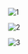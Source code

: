 
![1](https://github.com/ashiqul50021/imagesForCITEcom/assets/74920403/3043fcaf-0e79-475c-acd1-a68d912c1f22)

![2](https://github.com/ashiqul50021/imagesForCITEcom/assets/74920403/61c9651e-6742-4628-bff5-6702cc5331a6)

![3](https://github.com/ashiqul50021/imagesForCITEcom/assets/74920403/36757965-527e-4166-aa17-3aea1857fb9d)
